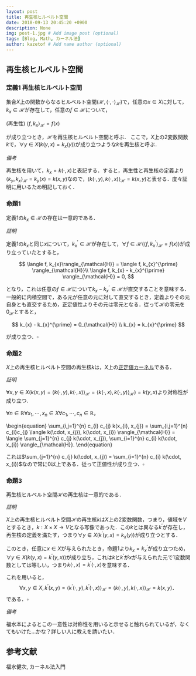 ```yaml
---
layout: post
title: 再生核ヒルベルト空間
date: 2018-09-13 20:45:20 +0900
description: None
img: post-1.jpg # Add image post (optional)
tags: [Blog, Math, カーネル法]
author: kazetof # Add name author (optional)
---
```


## 再生核ヒルベルト空間

### 定義1 再生核ヒルベルト空間
集合$X$上の関数からなるヒルベルト空間$(\mathcal{H}, \langle \cdot, \cdot \rangle_{\mathcal{H}})$で，任意の$x \in X$に対して，$k_{x} \in \mathcal{H}$が存在して，任意の$f \in \mathcal{H}$について，

(再生性) $\langle f, k_{x}\rangle_{\mathcal{H}} = f(x)$

が成り立つとき，$\mathcal{H}$を再生核ヒルベルト空間と呼ぶ．
ここで，$X$上の2変数関数$k$で，$\forall y \in X \bigl( k(y, x) = k_{x}(y) \bigl)$が成り立つような$k$を再生核と呼ぶ．

*備考*

再生核を用いて，$k_{x} = k(\cdot, x)$と表記する．すると，再生性と再生核の定義より$\langle k_{y}, k_{x} \rangle_{\mathcal{H}} = k_{y}(x) = k(x, y)$なので，$\langle k(\cdot, y), k(\cdot, x) \rangle_{\mathcal{H}} = k(x, y)$と表せる．度々証明に用いるため明記しておく．


### 命題1
定義1の$k_{x} \in \mathcal{H}$の存在は一意的である．

*証明*

定義1の$k_{x}$と同じ$x$について，$k_{x}^{\prime} \in \mathcal{H}$が存在して，$\forall f \in \mathcal{H} \bigl( \langle f, k_{x}^{\prime} \rangle_{\mathcal{H}} = f(x) \bigr)$が成り立っていたとすると，

$$
\langle f, k_{x}\rangle_{\mathcal{H}} = \langle f, k_{x}^{\prime} \rangle_{\mathcal{H}}\\
\langle f, k_{x} - k_{x}^{\prime} \rangle_{\mathcal{H}} = 0,
$$

となり，これは任意の$f \in \mathcal{H}$について$k_{x} - k_{x}^{\prime} \in \mathcal{H}$が直交することを意味する．一般的に内積空間で，ある元が任意の元に対して直交するとき，定義よりその元自身とも直交するため，正定値性よりその元は零元となる．従って$\mathcal{H}$の零元を$0_{\mathcal{H}}$とすると，

$$
k_{x} - k_{x}^{\prime} = 0_{\mathcal{H}} \\
k_{x} = k_{x}^{\prime}
$$

が成り立つ．$\square$

### 命題2
$X$上の再生核ヒルベルト空間の再生核$k$は，$X$上の[正定値カーネル](https://kazetof.github.io/blog/positive-definite-kernel/)である．

*証明*

$\forall x, y \in X \bigl( k(x, y) = \langle k(\cdot, y), k(\cdot, x) \rangle_{\mathcal{H}} = \langle k(\cdot, x), k(\cdot, y) \rangle_{\mathcal{H}}\bigr) = k(y, x)$より対称性が成り立つ．

$\forall n \in \mathbb{R} \forall x_{1}, \cdots, x_{n} \in X \forall c_{1}, \cdots, c_{n} \in \mathbb{R}$，

\begin{equation}
\sum_{i,j=1}^{n} c_{i} c_{j} k(x_{i}, x_{j}) = \sum_{i,j=1}^{n} c_{i}c_{j} \langle k(\cdot, x_{j}), k(\cdot, x_{i}) \rangle_{\mathcal{H}} = \langle \sum_{j=1}^{n} c_{j} k(\cdot, x_{j}), \sum_{i=1}^{n} c_{i} k(\cdot, x_{i}) \rangle_{\mathcal{H}}.
\end{equation}

これは$\sum_{j=1}^{n} c_{j} k(\cdot, x_{j}) = \sum_{i=1}^{n} c_{i} k(\cdot, x_{i})$なので常に$0$以上である．従って正値性が成り立つ．$\square$

### 命題3
再生核ヒルベルト空間$\mathcal{H}$の再生核は一意的である．

*証明*

$X$上の再生核ヒルベルト空間$\mathcal{H}$の再生核$k$は$X$上の2変数関数，つまり，値域を$V$とするとき，$k: X \times X \to V$となる写像であった．この$k$とは異なる$k^{\prime}$が存在し，再生核の定義を満たす，つまり$\forall y \in X \bigl( k^{\prime}(y, x) = k_{x}(y) \bigl)$が成り立つとする．

このとき，任意に$x \in X$が与えられたとき，命題1より$k_{x} = k_{x}^{\prime}$が成り立つため，$\forall y \in X (k(y, x) = k^{\prime}(y, x))$が成り立ち，これは$k$と$k^{\prime}$が$x$が与えられた元で1変数関数としては等しい，つまり$k(\cdot, x) = k^{\prime}(\cdot, x)$を意味する．

これを用いると，
$$
\forall x,y \in X, k^{\prime}(x, y) = \langle k^{\prime}(\cdot, y), k^{\prime}(\cdot, x) \rangle_{\mathcal{H}} = \langle k(\cdot, y), k(\cdot, x) \rangle_{\mathcal{H}} = k(x, y)．
$$
である．$\square$

*備考*

福水本によるとこの一意性は対称性を用いると示せると触れられているが，なくてもいけた...かな？詳しい人に教えを請いたい．

## 参考文献

福水健次, カーネル法入門
